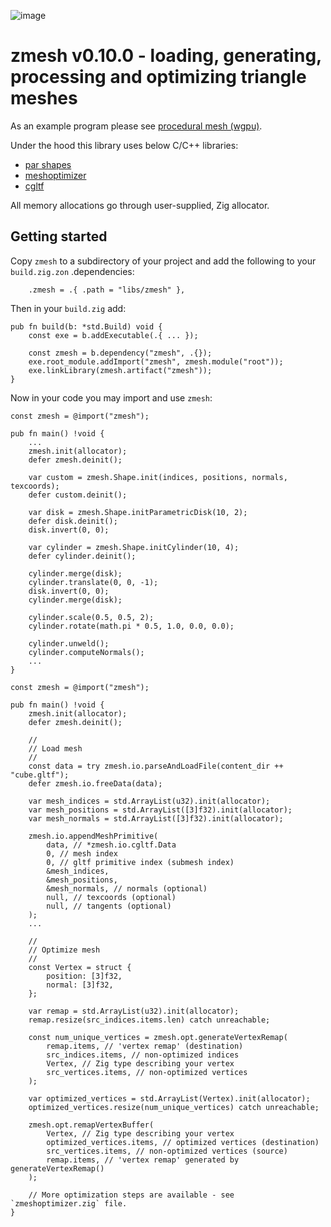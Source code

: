 ![image](logo.jpg)

# zmesh v0.10.0 - loading, generating, processing and optimizing triangle meshes

As an example program please see [procedural mesh (wgpu)](https://github.com/michal-z/zig-gamedev/tree/main/samples/procedural_mesh_wgpu).

Under the hood this library uses below C/C++ libraries:

* [par shapes](https://github.com/prideout/par/blob/master/par_shapes.h)
* [meshoptimizer](https://github.com/zeux/meshoptimizer)
* [cgltf](https://github.com/jkuhlmann/cgltf)

All memory allocations go through user-supplied, Zig allocator.

## Getting started

Copy `zmesh` to a subdirectory of your project and add the following to your `build.zig.zon` .dependencies:
```zig
    .zmesh = .{ .path = "libs/zmesh" },
```

Then in your `build.zig` add:
```zig
pub fn build(b: *std.Build) void {
    const exe = b.addExecutable(.{ ... });

    const zmesh = b.dependency("zmesh", .{});
    exe.root_module.addImport("zmesh", zmesh.module("root"));
    exe.linkLibrary(zmesh.artifact("zmesh"));
}
```

Now in your code you may import and use `zmesh`:

```zig
const zmesh = @import("zmesh");

pub fn main() !void {
    ...
    zmesh.init(allocator);
    defer zmesh.deinit();

    var custom = zmesh.Shape.init(indices, positions, normals, texcoords);
    defer custom.deinit();

    var disk = zmesh.Shape.initParametricDisk(10, 2);
    defer disk.deinit();
    disk.invert(0, 0);

    var cylinder = zmesh.Shape.initCylinder(10, 4);
    defer cylinder.deinit();

    cylinder.merge(disk);
    cylinder.translate(0, 0, -1);
    disk.invert(0, 0);
    cylinder.merge(disk);

    cylinder.scale(0.5, 0.5, 2);
    cylinder.rotate(math.pi * 0.5, 1.0, 0.0, 0.0);

    cylinder.unweld();
    cylinder.computeNormals();
    ...
}
```

```zig
const zmesh = @import("zmesh");

pub fn main() !void {
    zmesh.init(allocator);
    defer zmesh.deinit();

    //
    // Load mesh
    //
    const data = try zmesh.io.parseAndLoadFile(content_dir ++ "cube.gltf");
    defer zmesh.io.freeData(data);

    var mesh_indices = std.ArrayList(u32).init(allocator);
    var mesh_positions = std.ArrayList([3]f32).init(allocator);
    var mesh_normals = std.ArrayList([3]f32).init(allocator);

    zmesh.io.appendMeshPrimitive(
        data, // *zmesh.io.cgltf.Data
        0, // mesh index
        0, // gltf primitive index (submesh index)
        &mesh_indices,
        &mesh_positions,
        &mesh_normals, // normals (optional)
        null, // texcoords (optional)
        null, // tangents (optional)
    );
    ...

    //
    // Optimize mesh
    //
    const Vertex = struct {
        position: [3]f32,
        normal: [3]f32,
    };

    var remap = std.ArrayList(u32).init(allocator);
    remap.resize(src_indices.items.len) catch unreachable;

    const num_unique_vertices = zmesh.opt.generateVertexRemap(
        remap.items, // 'vertex remap' (destination)
        src_indices.items, // non-optimized indices
        Vertex, // Zig type describing your vertex
        src_vertices.items, // non-optimized vertices
    );

    var optimized_vertices = std.ArrayList(Vertex).init(allocator);
    optimized_vertices.resize(num_unique_vertices) catch unreachable;

    zmesh.opt.remapVertexBuffer(
        Vertex, // Zig type describing your vertex
        optimized_vertices.items, // optimized vertices (destination)
        src_vertices.items, // non-optimized vertices (source)
        remap.items, // 'vertex remap' generated by generateVertexRemap()
    );

    // More optimization steps are available - see `zmeshoptimizer.zig` file.
}
```
